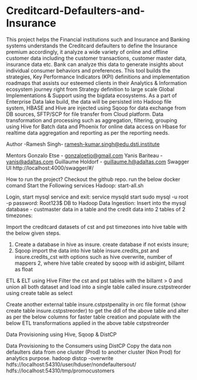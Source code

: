 # Creditcard-Defaulters-and-Insurance
This project helps the Financial institutions such and Insurance and Banking systems understands the 
Creditcard defaulters to define the Insurance premium accordingly, it analyze a wide variety of online 
and offline customer data including the customer transactions, customer master data, insurance data 
etc. Bank can analyze this data to generate insights about individual consumer behaviors and 
preferences. This tool builds the strategies, Key Performance Indicators (KPI) definitions and 
implementation roadmaps that assists our esteemed clients in their Analytics & Information ecosystem 
journey right from Strategy definition to large scale Global Implementations & Support using the bigdata 
ecosystems.
As a part of Enterprise Data lake build, the data will be persisted into Hadoop file system, HBASE and 
Hive are injected using Sqoop for data exchange from DB sources, SFTP/SCP for file transfer from Cloud 
platform. Data transformation and processing such as aggregation, filtering, grouping using Hive for 
Batch data and Phoenix for online data access on Hbase for realtime data aggregation and reporting as 
per the reporting needs.

Author
-Ramesh Singh- ramesh-kumar.singh@edu.dsti.institute

Mentors
Gonzalo Etse - gonzaloetjo@gmail.com
Yanis Bariteau - yanis@adaltas.com
Guillaume Holdorf - guillaume.h@adaltas.com
Swagger UI
http://localhost:4000/swagger/#/

How to run the project?
Checkout the github repo.
run the below docker comand
Start the Following services
Hadoop:
start-all.sh

Login, start mysql service and exit:
service mysqld start
sudo mysql -u root -p
password: Root123$
DB to Hadoop Data Ingestion:
Insert into the mysql database - custmaster data in a table and the credit data into 2 tables of 2
timezones:

Import the creditcard datasets of cst and pst timezones into hive table with the below given steps.
1. Create a database in hive as insure.
create database if not exists insure;
2. Sqoop import the data into hive table insure.credits_pst and insure.credits_cst with options
such as hive overwrite, number of mappers 2, where hive table created by sqoop with id asbigint, billamt as float

ETL & ELT using Hive
Filter the cst and pst tables with the billamt > 0 and union all both dataset and load into a
single table called insure.cstpstreorder using create table as select

Create another external table insure.cstpstpenality in orc file format (show create table
insure.cstpstreorder) to get the ddl of the above table and alter as per the below columns for
faster table creation and populate with the below ETL transformations applied in the above
table cstpstreorder

Data Provisioning using Hive, Sqoop & DistCP

Data Provisioning to the Consumers using DistCP
Copy the data non defaulters data from one cluster (Prod) to another cluster (Non Prod) for analytics
purpose.
hadoop distcp -overwrite hdfs://localhost:54310/user/hduser/nondefaultersout/
hdfs://localhost:54310/tmp/promocustomers


